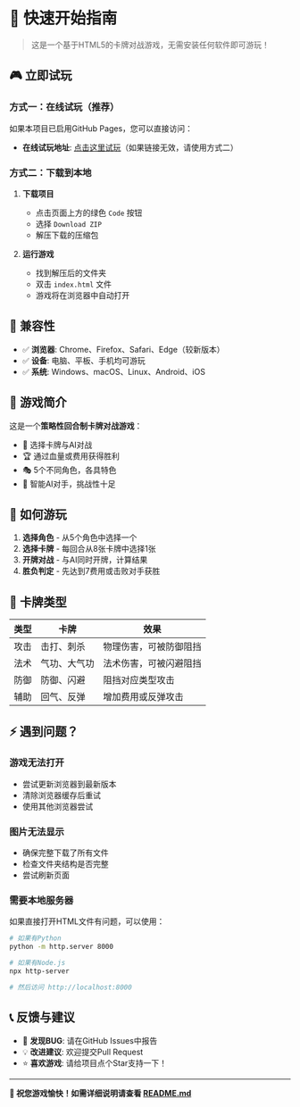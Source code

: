 # 🚀 快速开始指南

> 这是一个基于HTML5的卡牌对战游戏，无需安装任何软件即可游玩！

## 🎮 立即试玩

### 方式一：在线试玩（推荐）
如果本项目已启用GitHub Pages，您可以直接访问：
- **在线试玩地址**: [点击这里试玩](../../)（如果链接无效，请使用方式二）

### 方式二：下载到本地
1. **下载项目**
   - 点击页面上方的绿色 `Code` 按钮
   - 选择 `Download ZIP`
   - 解压下载的压缩包

2. **运行游戏**
   - 找到解压后的文件夹
   - 双击 `index.html` 文件
   - 游戏将在浏览器中自动打开

## 📱 兼容性

- ✅ **浏览器**: Chrome、Firefox、Safari、Edge（较新版本）
- ✅ **设备**: 电脑、平板、手机均可游玩
- ✅ **系统**: Windows、macOS、Linux、Android、iOS

## 🎯 游戏简介

这是一个**策略性回合制卡牌对战游戏**：
- 🎴 选择卡牌与AI对战
- 🏆 通过血量或费用获得胜利
- 🎭 5个不同角色，各具特色
- 🤖 智能AI对手，挑战性十足

## 📖 如何游玩

1. **选择角色** - 从5个角色中选择一个
2. **选择卡牌** - 每回合从8张卡牌中选择1张
3. **开牌对战** - 与AI同时开牌，计算结果
4. **胜负判定** - 先达到7费用或击败对手获胜

## 🎴 卡牌类型

| 类型 | 卡牌 | 效果 |
|------|------|------|
| 攻击 | 击打、刺杀 | 物理伤害，可被防御阻挡 |
| 法术 | 气功、大气功 | 法术伤害，可被闪避阻挡 |
| 防御 | 防御、闪避 | 阻挡对应类型攻击 |
| 辅助 | 回气、反弹 | 增加费用或反弹攻击 |

## ⚡ 遇到问题？

### 游戏无法打开
- 尝试更新浏览器到最新版本
- 清除浏览器缓存后重试
- 使用其他浏览器尝试

### 图片无法显示
- 确保完整下载了所有文件
- 检查文件夹结构是否完整
- 尝试刷新页面

### 需要本地服务器
如果直接打开HTML文件有问题，可以使用：
```bash
# 如果有Python
python -m http.server 8000

# 如果有Node.js
npx http-server

# 然后访问 http://localhost:8000
```

## 📞 反馈与建议

- 🐛 **发现BUG**: 请在GitHub Issues中报告
- 💡 **改进建议**: 欢迎提交Pull Request
- ⭐ **喜欢游戏**: 请给项目点个Star支持一下！

---

**🎉 祝您游戏愉快！如需详细说明请查看 [README.md](./README.md)** 